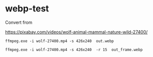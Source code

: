 # webp-test

Convert from

https://pixabay.com/videos/wolf-animal-mammal-nature-wild-27400/

```
ffmpeg.exe -i wolf-27400.mp4 -s 426x240  out.webp 
```

```
ffmpeg.exe -i wolf-27400.mp4 -s 426x240  -r 15  out_frame.webp
```
